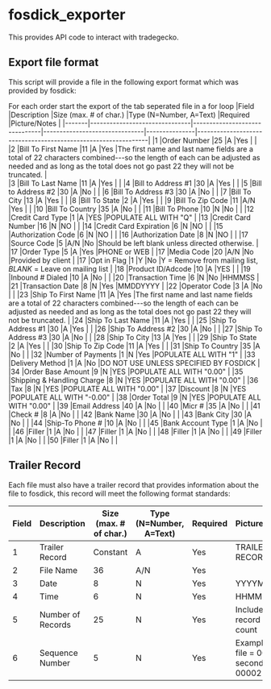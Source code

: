 # fosdick_exporter
This provides API code to interact with tradegecko.

## Export file format
This script will provide a file in the following export format which was provided by fosdick:

For each order start the export of the tab seperated file in a for loop
|Field	|Description			|Size (max. # of char.)		|Type (N=Number, A=Text)	|Required	|Picture/Notes							|
|-------|-------------------------------|-------------------------------|-------------------------------|---------------|---------------------------------------------------------------|
|1	|Order Number			|25				|A				|Yes		|							   	|	
|2	|Bill To First Name		|11				|A				|Yes		|The first name and last name fields are a total of 22 characters combined---so the length of each can be adjusted as needed and as long as the total does not go past 22 they will not be truncated. |		
|3	|Bill To Last Name		|11				|A				|Yes		|								|
|4	|Bill to Address #1		|30				|A				|Yes		|								|
|5	|Bill to Address #2		|30				|A				|No		|								|
|6	|Bill To Address #3		|30				|A				|No		|								|
|7	|Bill To City			|13				|A				|Yes		|								|
|8	|Bill To State			|2				|A				|Yes		|								|
|9	|Bill To Zip Code		|11				|A/N				|Yes		|								|
|10	|Bill To Country		|35				|A				|No		|								|
|11	|Bill To Phone			|10				|N				|No		|								|
|12	|Credit Card Type		|1				|A				|YES		|POPULATE ALL WITH "Q"						|
|13	|Credit Card Number		|16				|N				|NO		|								|
|14	|Credit Card Expiration		|6				|N				|NO		|								|
|15	|Authorization Code		|6				|N				|NO		|								|
|16	|Authorization Date		|8				|N				|NO		|								|
|17	|Source Code 			|5				|A/N				|No		|Should be left blank unless directed otherwise.		|
|17	|Order Type			|5				|A				|Yes		|PHONE or WEB							|
|17	|Media Code			|20				|A/N				|No		|Provided by client 						|
|17	|Opt in Flag			|1				|Y				|No		|Y = Remove from mailing list, *BLANK* = Leave on mailing list	|
|18	|Product ID/Adcode		|10				|A				|YES		|								|
|19	|Inbound # Dialed		|10				|A				|No		|								|
|20	|Transaction Time		|6				|N				|No		|HHMMSS								|
|21	|Transaction Date		|8				|N				|Yes		|MMDDYYYY							|
|22	|Operator Code			|3				|A				|No		|								|
|23	|Ship To First Name		|11				|A				|Yes		|The first name and last name fields are a total of 22 characters combined---so the length of each can be adjusted as needed and as long as the total does not go past 22 they will not be truncated. |
|24	|Ship To Last Name		|11				|A				|Yes		|								|
|25	|Ship To Address #1		|30				|A				|Yes		|								|
|26	|Ship To Address #2		|30				|A				|No		|								|
|27	|Ship To Address #3		|30				|A				|No		|								|
|28	|Ship To City			|13				|A				|Yes		|								|
|29	|Ship To State			|2				|A				|Yes		|								|
|30	|Ship To Zip Code		|11				|A				|Yes		|								|
|31	|Ship To Country		|35				|A				|No		|								|
|32	|Number of Payments		|1				|N				|Yes		|POPULATE ALL WITH "1"						|
|33	|Delivery Method		|1				|A				|No		|DO NOT USE UNLESS SPECIFIED BY FOSDICK				|
|34	|Order Base Amount		|9				|N				|YES		|POPULATE ALL WITH "0.00"					|
|35	|Shipping & Handling Charge	|8				|N				|YES		|POPULATE ALL WITH "0.00"					|
|36	|Tax				|8				|N				|YES		|POPULATE ALL WITH "0.00"					|
|37	|Discount			|8				|N				|YES		|POPULATE ALL WITH "-0.00"					|
|38	|Order Total			|9				|N				|YES		|POPULATE ALL WITH "0.00"					|
|39	|Email Address			|40				|A				|No		|								|
|40	|Micr #				|35				|A				|No		|								|
|41	|Check #			|8				|A				|No		|								|
|42	|Bank Name			|30				|A				|No		|								|
|43	|Bank City			|30				|A				|No		|								|
|44	|Ship-To Phone #		|10				|A				|No		|								|
|45	|Bank Account Type		|1				|A				|No		|								|
|46	|Filler				|1				|A				|No		|								|
|47	|Filler				|1				|A				|No		|								|
|48	|Filler				|1				|A				|No		|								|
|49	|Filler				|1				|A				|No		|								|
|50	|Filler				|1				|A				|No		|								|

## Trailer Record
Each file must also have a trailer record that provides information about the file to fosdick, this record will meet the following format standards:

|Field	|Description		|Size (max. # of char.)	|Type (N=Number, A=Text)	|Required	|Picture/Notes						|
|-------|-----------------------|-----------------------|-------------------------------|---------------|-------------------------------------------------------|
|1	|Trailer Record		|Constant		|A				|Yes		|TRAILER RECORD						|
|2	|File Name		|36			|A/N				|Yes		|							|
|3	|Date			|8			|N				|Yes		|YYYYMMDD						|
|4	|Time			|6			|N				|Yes		|HHMMSS							|
|5	|Number of Records	|25			|N				|Yes		|Include trailer record in this count			|
|6	|Sequence Number	|5			|N				|Yes		|Example:  First file = 00001, second file = 00002 etc…	|
